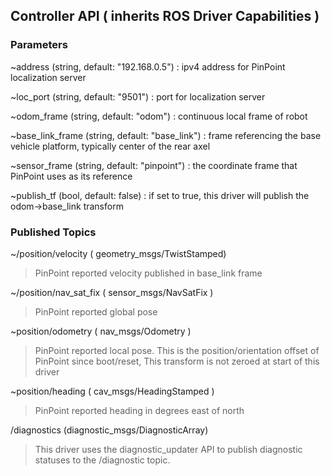 Controller API ( inherits ROS Driver Capabilities )
-------------------
### Parameters
~address (string, default: "192.168.0.5")
: ipv4 address for PinPoint localization server

~loc_port (string, default: "9501")
: port for localization server

~odom_frame (string, default: "odom")
: continuous local frame of robot

~base_link_frame (string, default: "base_link")
: frame referencing the base vehicle platform, typically center of the rear axel

~sensor_frame (string, default: "pinpoint")
: the coordinate frame that PinPoint uses as its reference

~publish_tf (bool, default: false)
: if set to true, this driver will publish the odom->base_link transform

### Published Topics
~/position/velocity ( geometry_msgs/TwistStamped)
> PinPoint reported velocity published in base_link frame

~/position/nav_sat_fix ( sensor_msgs/NavSatFix )
> PinPoint reported global pose

~position/odometry ( nav_msgs/Odometry )
> PinPoint reported local pose. This is the position/orientation offset of PinPoint since boot/reset, This transform is not
> zeroed at start of this driver

~position/heading ( cav_msgs/HeadingStamped )
> PinPoint reported heading in degrees east of north

/diagnostics (diagnostic_msgs/DiagnosticArray)
> This driver uses the diagnostic_updater API to publish diagnostic statuses to the /diagnostic topic.
